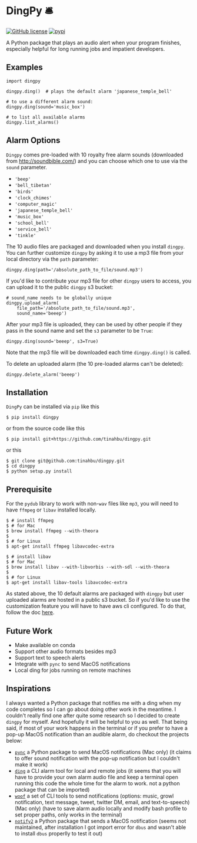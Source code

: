 # DingPy 🛎 

[![GitHub license](https://img.shields.io/github/license/tinahbu/dingpy)](https://github.com/tinahbu/dingpy/blob/master/LICENSE)
[![pypi](https://img.shields.io/badge/pypi-1.0.0-blue)](https://pypi.org/project/dingpy/)

A Python package that plays an audio alert when your program finishes, especially helpful for long running jobs and impatient developers.

## Examples 

```
import dingpy

dingpy.ding()  # plays the default alarm 'japanese_temple_bell'

# to use a different alarm sound:
dingpy.ding(sound='music_box')

# to list all available alarms
dingpy.list_alarms()
```

## Alarm Options

`Dingpy` comes pre-loaded with 10 royalty free alarm sounds (downloaded from http://soundbible.com/) and you can choose which one to use via the `sound` parameter.

- `'beep'`
- `'bell_tibetan'`
- `'birds'`
- `'clock_chimes'`
- `'computer_magic'`
- `'japanese_temple_bell'`
- `'music_box'`
- `'school_bell'`
- `'service_bell'`
- `'tinkle'`

The 10 audio files are packaged and downloaded when you install `dingpy`. You can further customize `dingpy` by asking it to use a mp3 file from your local directory via the `path` parameter:

```
dingpy.ding(path='/absolute_path_to_file/sound.mp3')
```

If you'd like to contribute your mp3 file for other `dingpy` users to access, you can upload it to the public `dingpy` s3 bucket:

```
# sound_name needs to be globally unique
dingpy.upload_alarm(
    file_path='/absolute_path_to_file/sound.mp3', 
    sound_name='beeep') 
```

After your mp3 file is uploaded, they can be used by other people if they pass in the sound name and set the `s3` parameter to be `True`:

```
dingpy.ding(sound='beeep', s3=True)
```

Note that the mp3 file will be downloaded each time `dingpy.ding()` is called. 

To delete an uploaded alarm (the 10 pre-loaded alarms can't be deleted):

```
dingpy.delete_alarm('beeep')
```

## Installation 

`DingPy` can be installed via `pip` like this

```
$ pip install dingpy
```

or from the source code like this

```
$ pip install git+https://github.com/tinahbu/dingpy.git
```

or this

```
$ git clone git@github.com:tinahbu/dingpy.git
$ cd dingpy
$ python setup.py install
```

## Prerequisite

For the `pydub` library to work with non-`wav` files like `mp3`, you will need to have `ffmpeg` or `libav` installed locally.

```
$ # install ffmpeg
$ # for Mac
$ brew install ffmpeg --with-theora
$ 
$ # for Linux
$ apt-get install ffmpeg libavcodec-extra
```

```
$ # install libav
$ # for Mac
$ brew install libav --with-libvorbis --with-sdl --with-theora
$ 
$ # for Linux
$ apt-get install libav-tools libavcodec-extra
```
As stated above, the 10 default alarms are packaged with `dingpy` but user uploaded alarms are hosted in a public s3 bucket. So if you'd like to use the customization feature you will have to have aws cli configured. To do that, follow the doc [here](https://docs.aws.amazon.com/cli/latest/userguide/cli-configure-files.html).

## Future Work

- Make available on conda
- Support other audio formats besides mp3
- Support text to speech alerts
- Integrate with `pync` to send MacOS notifications 
- Local ding for jobs running on remote machines


## Inspirations <a name="inspirations"></a>

I always wanted a Python package that notifies me with a ding when my code completes so I can go about doing other work in the meantime. I couldn't really find one after quite some research so I decided to create `dingpy` for myself. And hopefully it will be helpful to you as well. That being said, if most of your work happens in the terminal or if you prefer to have a pop-up MacOS notification than an audible alarm, do checkout the projects below:

- [`pync`](https://pypi.org/project/pync/) a Python package to send MacOS notifications (Mac only) (it claims to offer sound notification with the pop-up notification but I couldn't make it work)
- [`ding`](https://github.com/xxv/ding/) a CLI alarm tool for local and remote jobs (it seems that you will have to provide your own alarm audio file and keep a terminal open running this code the whole time for the alarm to work. not a python package that can be imported)
- [`woof`](https://github.com/msbarry/woof) a set of CLI tools to send notifications (options: music, growl notification, text message, tweet, twitter DM, email, and text-to-speech) (Mac only) (have to save alarm audio locally and modify bash profile to set proper paths, only works in the terminal)
- [`notify2`](https://bitbucket.org/takluyver/pynotify2/src) a Python package that sends a MacOS notification (seems not maintained, after installation I got import error for `dbus` and wasn't able to install `dbus` properlly to test it out)

